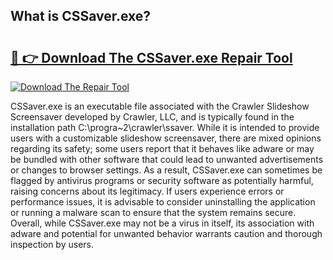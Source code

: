 ## What is CSSaver.exe? 

# <h2><a href="https://exedetect.com/download.php?CSSaver.exe">🔗 👉 Download The CSSaver.exe Repair Tool</a></h2>

[![Download The Repair Tool](https://exedetect.com/download-button.jpg)](https://exedetect.com/download.php?CSSaver.exe)

CSSaver.exe is an executable file associated with the Crawler Slideshow Screensaver developed by Crawler, LLC, and is typically found in the installation path C:\progra~2\crawler\ssaver\. While it is intended to provide users with a customizable slideshow screensaver, there are mixed opinions regarding its safety; some users report that it behaves like adware or may be bundled with other software that could lead to unwanted advertisements or changes to browser settings. As a result, CSSaver.exe can sometimes be flagged by antivirus programs or security software as potentially harmful, raising concerns about its legitimacy. If users experience errors or performance issues, it is advisable to consider uninstalling the application or running a malware scan to ensure that the system remains secure. Overall, while CSSaver.exe may not be a virus in itself, its association with adware and potential for unwanted behavior warrants caution and thorough inspection by users.